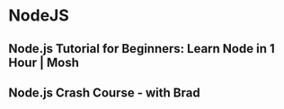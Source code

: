 # NodeJS
## Node.js Tutorial for Beginners: Learn Node in 1 Hour | Mosh
## Node.js Crash Course - with Brad
